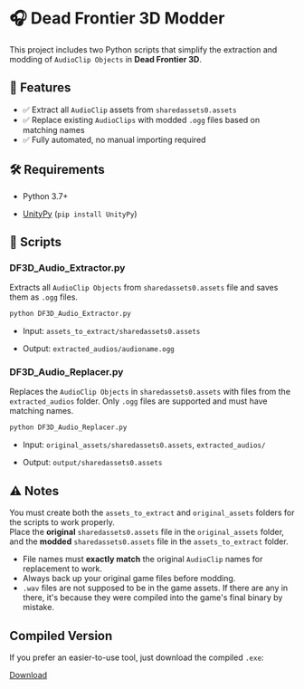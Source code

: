 # 🎧 Dead Frontier 3D Modder

This project includes two Python scripts that simplify the extraction and modding of `AudioClip Objects` in **Dead Frontier 3D**.

## 📁 Features

-   ✅ Extract all `AudioClip` assets from `sharedassets0.assets`
-   ✅ Replace existing `AudioClips` with modded `.ogg` files based on matching names
-   ✅ Fully automated, no manual importing required
    

## 🛠️ Requirements

-   Python 3.7+
    
-   [UnityPy](https://pypi.org/project/UnityPy/) (`pip install UnityPy`)
    

## 📜 Scripts

### DF3D_Audio_Extractor.py

Extracts all `AudioClip Objects` from `sharedassets0.assets` file and saves them as `.ogg` files.

```bash
python DF3D_Audio_Extractor.py
```

-   Input: `assets_to_extract/sharedassets0.assets`
    
-   Output: `extracted_audios/audioname.ogg`

### DF3D_Audio_Replacer.py

Replaces the `AudioClip Objects` in `sharedassets0.assets` with files from the `extracted_audios` folder. Only `.ogg` files are supported and must have matching names.

```bash
python DF3D_Audio_Replacer.py
```

-   Input: `original_assets/sharedassets0.assets`, `extracted_audios/`
    
-   Output: `output/sharedassets0.assets`
    

## ⚠️ Notes

You must create both the `assets_to_extract` and `original_assets` folders for the scripts to work properly.  
Place the **original** `sharedassets0.assets` file in the `original_assets` folder, and the **modded** `sharedassets0.assets` file in the `assets_to_extract` folder.
-   File names must **exactly match** the original `AudioClip` names for replacement to work.
-   Always back up your original game files before modding.
- `.wav` files are not supposed to be in the game assets. If there are any in there, it's because they were compiled into the game's final binary by mistake.

## Compiled Version

If you prefer an easier-to-use tool, just download the compiled `.exe`:

[Download](https://github.com/ils94/DF3D_Modder/releases/download/v1/df3dmodder.zip)
